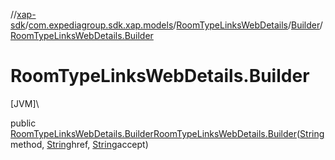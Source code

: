 //[xap-sdk](../../../../index.md)/[com.expediagroup.sdk.xap.models](../../index.md)/[RoomTypeLinksWebDetails](../index.md)/[Builder](index.md)/[RoomTypeLinksWebDetails.Builder](-room-type-links-web-details.-builder.md)

# RoomTypeLinksWebDetails.Builder

[JVM]\

public [RoomTypeLinksWebDetails.Builder](index.md)[RoomTypeLinksWebDetails.Builder](-room-type-links-web-details.-builder.md)([String](https://docs.oracle.com/javase/8/docs/api/java/lang/String.html)method, [String](https://docs.oracle.com/javase/8/docs/api/java/lang/String.html)href, [String](https://docs.oracle.com/javase/8/docs/api/java/lang/String.html)accept)
